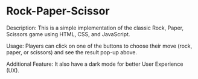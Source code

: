 # Rock-Paper-Scissor
Description: This is a simple implementation of the classic Rock, Paper, Scissors game using HTML, CSS, and JavaScript.

Usage: Players can click on one of the buttons to choose their move (rock, paper, or scissors) and see the result pop-up above.

Additional Feature: It also have a dark mode for better User Experience (UX).
